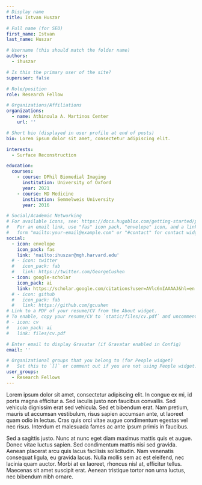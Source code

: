 ```yaml
---
# Display name
title: Istvan Huszar

# Full name (for SEO)
first_name: Istvan
last_name: Huszar

# Username (this should match the folder name)
authors:
  - ihuszar

# Is this the primary user of the site?
superuser: false

# Role/position
role: Research Fellow

# Organizations/Affiliations
organizations:
  - name: Athinoula A. Martinos Center
    url: ''

# Short bio (displayed in user profile at end of posts)
bio: Lorem ipsum dolor sit amet, consectetur adipiscing elit.

interests:
  - Surface Reconstruction

education:
  courses:
    - course: DPhil Biomedial Imaging
      institution: University of Oxford
      year: 2021
    - course: MD Medicine
      institution: Semmelweis University
      year: 2016

# Social/Academic Networking
# For available icons, see: https://docs.hugoblox.com/getting-started/page-builder/#icons
#   For an email link, use "fas" icon pack, "envelope" icon, and a link in the
#   form "mailto:your-email@example.com" or "#contact" for contact widget.
social:
  - icon: envelope
    icon_pack: fas
    link: 'mailto:ihuszar@mgh.harvard.edu'
  # - icon: twitter
  #   icon_pack: fab
  #   link: https://twitter.com/GeorgeCushen
  - icon: google-scholar
    icon_pack: ai
    link: https://scholar.google.com/citations?user=AVlc6nIAAAAJ&hl=en
  # - icon: github
  #   icon_pack: fab
  #   link: https://github.com/gcushen
# Link to a PDF of your resume/CV from the About widget.
# To enable, copy your resume/CV to `static/files/cv.pdf` and uncomment the lines below.
# - icon: cv
#   icon_pack: ai
#   link: files/cv.pdf

# Enter email to display Gravatar (if Gravatar enabled in Config)
email: ''

# Organizational groups that you belong to (for People widget)
#   Set this to `[]` or comment out if you are not using People widget.
user_groups:
  - Research Fellows
---
```


Lorem ipsum dolor sit amet, consectetur adipiscing elit. In congue ex mi, id porta magna efficitur a. Sed iaculis justo non faucibus convallis. Sed vehicula dignissim erat sed vehicula. Sed et bibendum erat. Nam pretium, mauris ut accumsan vestibulum, risus sapien accumsan ante, ut laoreet quam odio in lectus. Cras quis orci vitae augue condimentum egestas vel nec risus. Interdum et malesuada fames ac ante ipsum primis in faucibus.

Sed a sagittis justo. Nunc at nunc eget diam maximus mattis quis et augue. Donec vitae luctus sapien. Sed condimentum mattis nisi sed gravida. Aenean placerat arcu quis lacus facilisis sollicitudin. Nam venenatis consequat ligula, eu gravida lacus. Nulla mollis sem ac est eleifend, nec lacinia quam auctor. Morbi at ex laoreet, rhoncus nisl at, efficitur tellus. Maecenas sit amet suscipit erat. Aenean tristique tortor non urna luctus, nec bibendum nibh ornare.


